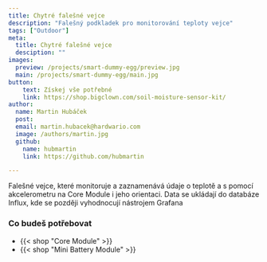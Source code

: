 ```yaml
---
title: Chytré falešné vejce
description: "Falešný podkladek pro monitorování teploty vejce"
tags: ["Outdoor"]
meta:
  title: Chytré falešné vejce
  desciption: ""
images:
  preview: /projects/smart-dummy-egg/preview.jpg
  main: /projects/smart-dummy-egg/main.jpg
button:
    text: Získej vše potřebné
    link: https://shop.bigclown.com/soil-moisture-sensor-kit/
author:
  name: Martin Hubáček
  post:
  email: martin.hubacek@hardwario.com
  image: /authors/martin.jpg
  github:
    name: hubmartin
    link: https://github.com/hubmartin

---
```


Falešné vejce, které monitoruje a zaznamenává údaje o teplotě a s pomocí akcelerometru na Core Module i jeho orientaci. Data se ukládají do databáze Influx, kde se později vyhodnocují nástrojem Grafana

### Co budeš potřebovat

* {{< shop "Core Module" >}}
* {{< shop "Mini Battery Module" >}}

